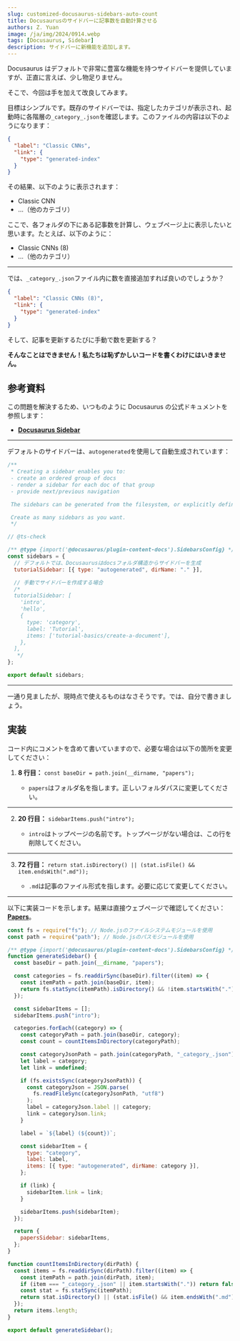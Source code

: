 ```yaml
---
slug: customized-docusaurus-sidebars-auto-count
title: Docusaurusのサイドバーに記事数を自動計算させる
authors: Z. Yuan
image: /ja/img/2024/0914.webp
tags: [Docusaurus, Sidebar]
description: サイドバーに新機能を追加します。
---
```


Docusaurus はデフォルトで非常に豊富な機能を持つサイドバーを提供していますが、正直に言えば、少し物足りません。

そこで、今回は手を加えて改良してみます。

<!-- truncate -->

目標はシンプルです。既存のサイドバーでは、指定したカテゴリが表示され、起動時に各階層の`_category_.json`を確認します。このファイルの内容は以下のようになります：

```json
{
  "label": "Classic CNNs",
  "link": {
    "type": "generated-index"
  }
}
```

その結果、以下のように表示されます：

- Classic CNN
- ...（他のカテゴリ）

ここで、各フォルダの下にある記事数を計算し、ウェブページ上に表示したいと思います。たとえば、以下のように：

- Classic CNNs (8)
- ...（他のカテゴリ）

---

では、`_category_.json`ファイル内に数を直接追加すれば良いのでしょうか？

```json
{
  "label": "Classic CNNs (8)",
  "link": {
    "type": "generated-index"
  }
}
```

そして、記事を更新するたびに手動で数を更新する？

**そんなことはできません！私たちは恥ずかしいコードを書くわけにはいきません。**

## 参考資料

この問題を解決するため、いつものように Docusaurus の公式ドキュメントを参照します：

- [**Docusaurus Sidebar**](https://docusaurus.io/docs/sidebar)

---

デフォルトのサイドバーは、`autogenerated`を使用して自動生成されています：

```jsx
/**
 * Creating a sidebar enables you to:
 - create an ordered group of docs
 - render a sidebar for each doc of that group
 - provide next/previous navigation

 The sidebars can be generated from the filesystem, or explicitly defined here.

 Create as many sidebars as you want.
 */

// @ts-check

/** @type {import('@docusaurus/plugin-content-docs').SidebarsConfig} */
const sidebars = {
  // デフォルトでは、Docusaurusはdocsフォルダ構造からサイドバーを生成
  tutorialSidebar: [{ type: "autogenerated", dirName: "." }],

  // 手動でサイドバーを作成する場合
  /*
  tutorialSidebar: [
    'intro',
    'hello',
    {
      type: 'category',
      label: 'Tutorial',
      items: ['tutorial-basics/create-a-document'],
    },
  ],
   */
};

export default sidebars;
```

---

一通り見ましたが、現時点で使えるものはなさそうです。では、自分で書きましょう。

## 実装

コード内にコメントを含めて書いていますので、必要な場合は以下の箇所を変更してください：

1. **8 行目：** `const baseDir = path.join(__dirname, "papers");`

   - `papers`はフォルダ名を指します。正しいフォルダパスに変更してください。

---

2. **20 行目：** `sidebarItems.push("intro");`

   - `intro`はトップページの名前です。トップページがない場合は、この行を削除してください。

---

3. **72 行目：** `return stat.isDirectory() || (stat.isFile() && item.endsWith(".md"));`

   - `.md`は記事のファイル形式を指します。必要に応じて変更してください。

---

以下に実装コードを示します。結果は直接ウェブページで確認してください：[**Papers**](/papers/intro)。

```jsx showLineNumbers title="/sidebars.js"
const fs = require("fs"); // Node.jsのファイルシステムモジュールを使用
const path = require("path"); // Node.jsのパスモジュールを使用

/** @type {import('@docusaurus/plugin-content-docs').SidebarsConfig} */
function generateSidebar() {
  const baseDir = path.join(__dirname, "papers");

  const categories = fs.readdirSync(baseDir).filter((item) => {
    const itemPath = path.join(baseDir, item);
    return fs.statSync(itemPath).isDirectory() && !item.startsWith(".");
  });

  const sidebarItems = [];
  sidebarItems.push("intro");

  categories.forEach((category) => {
    const categoryPath = path.join(baseDir, category);
    const count = countItemsInDirectory(categoryPath);

    const categoryJsonPath = path.join(categoryPath, "_category_.json");
    let label = category;
    let link = undefined;

    if (fs.existsSync(categoryJsonPath)) {
      const categoryJson = JSON.parse(
        fs.readFileSync(categoryJsonPath, "utf8")
      );
      label = categoryJson.label || category;
      link = categoryJson.link;
    }

    label = `${label} (${count})`;

    const sidebarItem = {
      type: "category",
      label: label,
      items: [{ type: "autogenerated", dirName: category }],
    };

    if (link) {
      sidebarItem.link = link;
    }

    sidebarItems.push(sidebarItem);
  });

  return {
    papersSidebar: sidebarItems,
  };
}

function countItemsInDirectory(dirPath) {
  const items = fs.readdirSync(dirPath).filter((item) => {
    const itemPath = path.join(dirPath, item);
    if (item === "_category_.json" || item.startsWith(".")) return false;
    const stat = fs.statSync(itemPath);
    return stat.isDirectory() || (stat.isFile() && item.endsWith(".md"));
  });
  return items.length;
}

export default generateSidebar();
```
